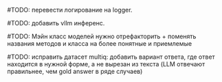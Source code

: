 #TODO: перевести логирование на logger.

#TODO: добавить vllm инференс.

#TODO: Мэйн класс моделей нужно отрефакторить + поменять названия методов и класса на более понятные и приемлемые

#TODO: исправить датасет multiq: добавить вариант ответа, где ответ находится в нужной форме, а не вырезан из текста (LLM отвечают правильнее, чем gold answer в ряде случаев)
